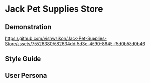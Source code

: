 # Jack Pet Supplies Store

## Demonstration


https://github.com/vishwaikon/Jack-Pet-Supplies-Store/assets/75526380/682634dd-5d3e-4690-8645-f5d0b58d0b46



## Style Guide


## User Persona
